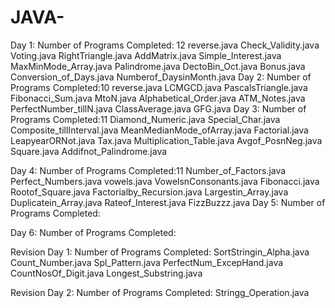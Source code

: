 # JAVA-
Day 1:
Number of Programs Completed: 12
  reverse.java
  Check_Validity.java
  Voting.java
  RightTriangle.java
  AddMatrix.java
  Simple_Interest.java
  MaxMinMode_Array.java
  Palindrome.java
  DectoBin_Oct.java
  Bonus.java
  Conversion_of_Days.java
  Numberof_DaysinMonth.java
Day 2:
Number of Programs Completed:10
  reverse.java
  LCMGCD.java
  PascalsTriangle.java
  Fibonacci_Sum.java
  MtoN.java
  Alphabetical_Order.java
  ATM_Notes.java
  PerfectNumber_tillN.java
  ClassAverage.java
  GFG.java
Day 3:
Number of Programs Completed:11
  Diamond_Numeric.java
  Special_Char.java
  Composite_tillInterval.java
  MeanMedianMode_ofArray.java
  Factorial.java
  LeapyearORNot.java
  Tax.java
  Multiplication_Table.java
  Avgof_PosnNeg.java
  Square.java
  Addifnot_Palindrome.java
  
Day 4:
Number of Programs Completed:11
  Number_of_Factors.java
  Perfect_Numbers.java
  vowels.java
  VowelsnConsonants.java
  Fibonacci.java
  Rootof_Square.java
  Factorialby_Recursion.java
  Largestin_Array.java
  Duplicatein_Array.java
  Rateof_Interest.java
  FizzBuzzz.java
Day 5:
Number of Programs Completed:

Day 6:
Number of Programs Completed:

Revision Day 1:
Number of Programs Completed:
  SortStringin_Alpha.java
  Count_Number.java
  Spl_Pattern.java
  PerfectNum_ExcepHand.java
  CountNosOf_Digit.java
  Longest_Substring.java

Revision Day 2:
Number of Programs Completed:
  Stringg_Operation.java
  

  
  
